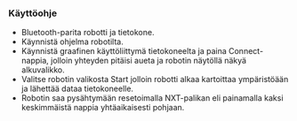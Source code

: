 

### Käyttöohje

* Bluetooth-parita robotti ja tietokone.
* Käynnistä ohjelma robotilta.
* Käynnistä graafinen käyttöliittymä tietokoneelta ja paina Connect-nappia, jolloin yhteyden pitäisi aueta ja robotin näytöllä näkyä alkuvalikko. 
* Valitse robotin valikosta Start jolloin robotti alkaa kartoittaa ympäristöään ja lähettää dataa tietokoneelle.
* Robotin saa pysähtymään resetoimalla NXT-palikan eli painamalla kaksi keskimmäistä nappia yhtäaikaisesti pohjaan.
